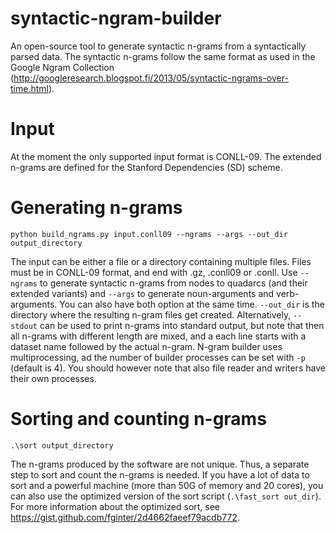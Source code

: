 syntactic-ngram-builder
=======================

An open-source tool to generate syntactic n-grams from a syntactically parsed data. The syntactic n-grams follow the same format as used in the Google Ngram Collection (http://googleresearch.blogspot.fi/2013/05/syntactic-ngrams-over-time.html).

# Input

At the moment the only supported input format is CONLL-09. The extended n-grams are defined for the Stanford Dependencies (SD) scheme.

# Generating n-grams

    python build_ngrams.py input.conll09 --ngrams --args --out_dir output_directory
    
The input can be either a file or a directory containing multiple files. Files must be in CONLL-09 format, and end with .gz, .conll09 or .conll. Use `--ngrams` to generate syntactic n-grams from nodes to quadarcs (and their extended variants) and `--args` to generate noun-arguments and verb-arguments. You can also have both option at the same time. `--out_dir` is the directory where the resulting n-gram files get created. Alternatively, `--stdout` can be used to print n-grams into standard output, but note that then all n-grams with different length are mixed, and a each line starts with a dataset name followed by the actual n-gram. N-gram builder uses multiprocessing, ad the number of builder processes can be set with `-p` (default is 4). You should however note that also file reader and writers have their own processes.

# Sorting and counting n-grams

    .\sort output_directory
    
The n-grams produced by the software are not unique. Thus, a separate step to sort and count the n-grams is needed. If you have a lot of data to sort and a powerful machine (more than 50G of memory and 20 cores), you can also use the optimized version of the sort script (`.\fast_sort out_dir`). For more information about the optimized sort, see https://gist.github.com/fginter/2d4662faeef79acdb772.
